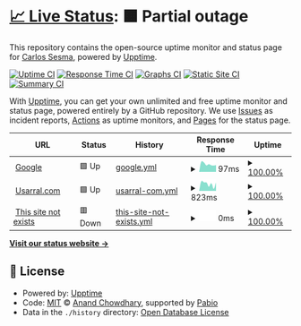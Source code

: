 # [📈 Live Status](https://usarral.github.io/upptime-demo): <!--live status--> **🟧 Partial outage**

This repository contains the open-source uptime monitor and status page for [Carlos Sesma](usarral.com), powered by [Upptime](https://github.com/upptime/upptime).

[![Uptime CI](https://github.com/usarral/upptime-demo/workflows/Uptime%20CI/badge.svg)](https://github.com/usarral/upptime-demo/actions?query=workflow%3A%22Uptime+CI%22)
[![Response Time CI](https://github.com/usarral/upptime-demo/workflows/Response%20Time%20CI/badge.svg)](https://github.com/usarral/upptime-demo/actions?query=workflow%3A%22Response+Time+CI%22)
[![Graphs CI](https://github.com/usarral/upptime-demo/workflows/Graphs%20CI/badge.svg)](https://github.com/usarral/upptime-demo/actions?query=workflow%3A%22Graphs+CI%22)
[![Static Site CI](https://github.com/usarral/upptime-demo/workflows/Static%20Site%20CI/badge.svg)](https://github.com/usarral/upptime-demo/actions?query=workflow%3A%22Static+Site+CI%22)
[![Summary CI](https://github.com/usarral/upptime-demo/workflows/Summary%20CI/badge.svg)](https://github.com/usarral/upptime-demo/actions?query=workflow%3A%22Summary+CI%22)

With [Upptime](https://upptime.js.org), you can get your own unlimited and free uptime monitor and status page, powered entirely by a GitHub repository. We use [Issues](https://github.com/usarral/upptime-demo/issues) as incident reports, [Actions](https://github.com/usarral/upptime-demo/actions) as uptime monitors, and [Pages](https://usarral.github.io/upptime-demo) for the status page.

<!--start: status pages-->
<!-- This summary is generated by Upptime (https://github.com/upptime/upptime) -->
<!-- Do not edit this manually, your changes will be overwritten -->
<!-- prettier-ignore -->
| URL | Status | History | Response Time | Uptime |
| --- | ------ | ------- | ------------- | ------ |
| <img alt="" src="https://icons.duckduckgo.com/ip3/www.google.com.ico" height="13"> [Google](https://www.google.com) | 🟩 Up | [google.yml](https://github.com/usarral/upptime-demo/commits/HEAD/history/google.yml) | <details><summary><img alt="Response time graph" src="./graphs/google/response-time-week.png" height="20"> 97ms</summary><br><a href="https://usarral.github.io/upptime-demo/history/google"><img alt="Response time 126" src="https://img.shields.io/endpoint?url=https%3A%2F%2Fraw.githubusercontent.com%2Fusarral%2Fupptime-demo%2FHEAD%2Fapi%2Fgoogle%2Fresponse-time.json"></a><br><a href="https://usarral.github.io/upptime-demo/history/google"><img alt="24-hour response time 80" src="https://img.shields.io/endpoint?url=https%3A%2F%2Fraw.githubusercontent.com%2Fusarral%2Fupptime-demo%2FHEAD%2Fapi%2Fgoogle%2Fresponse-time-day.json"></a><br><a href="https://usarral.github.io/upptime-demo/history/google"><img alt="7-day response time 97" src="https://img.shields.io/endpoint?url=https%3A%2F%2Fraw.githubusercontent.com%2Fusarral%2Fupptime-demo%2FHEAD%2Fapi%2Fgoogle%2Fresponse-time-week.json"></a><br><a href="https://usarral.github.io/upptime-demo/history/google"><img alt="30-day response time 136" src="https://img.shields.io/endpoint?url=https%3A%2F%2Fraw.githubusercontent.com%2Fusarral%2Fupptime-demo%2FHEAD%2Fapi%2Fgoogle%2Fresponse-time-month.json"></a><br><a href="https://usarral.github.io/upptime-demo/history/google"><img alt="1-year response time 126" src="https://img.shields.io/endpoint?url=https%3A%2F%2Fraw.githubusercontent.com%2Fusarral%2Fupptime-demo%2FHEAD%2Fapi%2Fgoogle%2Fresponse-time-year.json"></a></details> | <details><summary><a href="https://usarral.github.io/upptime-demo/history/google">100.00%</a></summary><a href="https://usarral.github.io/upptime-demo/history/google"><img alt="All-time uptime 100.00%" src="https://img.shields.io/endpoint?url=https%3A%2F%2Fraw.githubusercontent.com%2Fusarral%2Fupptime-demo%2FHEAD%2Fapi%2Fgoogle%2Fuptime.json"></a><br><a href="https://usarral.github.io/upptime-demo/history/google"><img alt="24-hour uptime 100.00%" src="https://img.shields.io/endpoint?url=https%3A%2F%2Fraw.githubusercontent.com%2Fusarral%2Fupptime-demo%2FHEAD%2Fapi%2Fgoogle%2Fuptime-day.json"></a><br><a href="https://usarral.github.io/upptime-demo/history/google"><img alt="7-day uptime 100.00%" src="https://img.shields.io/endpoint?url=https%3A%2F%2Fraw.githubusercontent.com%2Fusarral%2Fupptime-demo%2FHEAD%2Fapi%2Fgoogle%2Fuptime-week.json"></a><br><a href="https://usarral.github.io/upptime-demo/history/google"><img alt="30-day uptime 100.00%" src="https://img.shields.io/endpoint?url=https%3A%2F%2Fraw.githubusercontent.com%2Fusarral%2Fupptime-demo%2FHEAD%2Fapi%2Fgoogle%2Fuptime-month.json"></a><br><a href="https://usarral.github.io/upptime-demo/history/google"><img alt="1-year uptime 100.00%" src="https://img.shields.io/endpoint?url=https%3A%2F%2Fraw.githubusercontent.com%2Fusarral%2Fupptime-demo%2FHEAD%2Fapi%2Fgoogle%2Fuptime-year.json"></a></details>
| <img alt="" src="https://icons.duckduckgo.com/ip3/usarral.com.ico" height="13"> [Usarral.com](https://usarral.com) | 🟩 Up | [usarral-com.yml](https://github.com/usarral/upptime-demo/commits/HEAD/history/usarral-com.yml) | <details><summary><img alt="Response time graph" src="./graphs/usarral-com/response-time-week.png" height="20"> 823ms</summary><br><a href="https://usarral.github.io/upptime-demo/history/usarral-com"><img alt="Response time 966" src="https://img.shields.io/endpoint?url=https%3A%2F%2Fraw.githubusercontent.com%2Fusarral%2Fupptime-demo%2FHEAD%2Fapi%2Fusarral-com%2Fresponse-time.json"></a><br><a href="https://usarral.github.io/upptime-demo/history/usarral-com"><img alt="24-hour response time 327" src="https://img.shields.io/endpoint?url=https%3A%2F%2Fraw.githubusercontent.com%2Fusarral%2Fupptime-demo%2FHEAD%2Fapi%2Fusarral-com%2Fresponse-time-day.json"></a><br><a href="https://usarral.github.io/upptime-demo/history/usarral-com"><img alt="7-day response time 823" src="https://img.shields.io/endpoint?url=https%3A%2F%2Fraw.githubusercontent.com%2Fusarral%2Fupptime-demo%2FHEAD%2Fapi%2Fusarral-com%2Fresponse-time-week.json"></a><br><a href="https://usarral.github.io/upptime-demo/history/usarral-com"><img alt="30-day response time 1043" src="https://img.shields.io/endpoint?url=https%3A%2F%2Fraw.githubusercontent.com%2Fusarral%2Fupptime-demo%2FHEAD%2Fapi%2Fusarral-com%2Fresponse-time-month.json"></a><br><a href="https://usarral.github.io/upptime-demo/history/usarral-com"><img alt="1-year response time 966" src="https://img.shields.io/endpoint?url=https%3A%2F%2Fraw.githubusercontent.com%2Fusarral%2Fupptime-demo%2FHEAD%2Fapi%2Fusarral-com%2Fresponse-time-year.json"></a></details> | <details><summary><a href="https://usarral.github.io/upptime-demo/history/usarral-com">100.00%</a></summary><a href="https://usarral.github.io/upptime-demo/history/usarral-com"><img alt="All-time uptime 100.00%" src="https://img.shields.io/endpoint?url=https%3A%2F%2Fraw.githubusercontent.com%2Fusarral%2Fupptime-demo%2FHEAD%2Fapi%2Fusarral-com%2Fuptime.json"></a><br><a href="https://usarral.github.io/upptime-demo/history/usarral-com"><img alt="24-hour uptime 100.00%" src="https://img.shields.io/endpoint?url=https%3A%2F%2Fraw.githubusercontent.com%2Fusarral%2Fupptime-demo%2FHEAD%2Fapi%2Fusarral-com%2Fuptime-day.json"></a><br><a href="https://usarral.github.io/upptime-demo/history/usarral-com"><img alt="7-day uptime 100.00%" src="https://img.shields.io/endpoint?url=https%3A%2F%2Fraw.githubusercontent.com%2Fusarral%2Fupptime-demo%2FHEAD%2Fapi%2Fusarral-com%2Fuptime-week.json"></a><br><a href="https://usarral.github.io/upptime-demo/history/usarral-com"><img alt="30-day uptime 100.00%" src="https://img.shields.io/endpoint?url=https%3A%2F%2Fraw.githubusercontent.com%2Fusarral%2Fupptime-demo%2FHEAD%2Fapi%2Fusarral-com%2Fuptime-month.json"></a><br><a href="https://usarral.github.io/upptime-demo/history/usarral-com"><img alt="1-year uptime 100.00%" src="https://img.shields.io/endpoint?url=https%3A%2F%2Fraw.githubusercontent.com%2Fusarral%2Fupptime-demo%2FHEAD%2Fapi%2Fusarral-com%2Fuptime-year.json"></a></details>
| <img alt="" src="https://icons.duckduckgo.com/ip3/not-exist2.com.ico" height="13"> [This site not exists](http://not-exist2.com/) | 🟥 Down | [this-site-not-exists.yml](https://github.com/usarral/upptime-demo/commits/HEAD/history/this-site-not-exists.yml) | <details><summary><img alt="Response time graph" src="./graphs/this-site-not-exists/response-time-week.png" height="20"> 0ms</summary><br><a href="https://usarral.github.io/upptime-demo/history/this-site-not-exists"><img alt="Response time 191" src="https://img.shields.io/endpoint?url=https%3A%2F%2Fraw.githubusercontent.com%2Fusarral%2Fupptime-demo%2FHEAD%2Fapi%2Fthis-site-not-exists%2Fresponse-time.json"></a><br><a href="https://usarral.github.io/upptime-demo/history/this-site-not-exists"><img alt="24-hour response time 0" src="https://img.shields.io/endpoint?url=https%3A%2F%2Fraw.githubusercontent.com%2Fusarral%2Fupptime-demo%2FHEAD%2Fapi%2Fthis-site-not-exists%2Fresponse-time-day.json"></a><br><a href="https://usarral.github.io/upptime-demo/history/this-site-not-exists"><img alt="7-day response time 0" src="https://img.shields.io/endpoint?url=https%3A%2F%2Fraw.githubusercontent.com%2Fusarral%2Fupptime-demo%2FHEAD%2Fapi%2Fthis-site-not-exists%2Fresponse-time-week.json"></a><br><a href="https://usarral.github.io/upptime-demo/history/this-site-not-exists"><img alt="30-day response time 0" src="https://img.shields.io/endpoint?url=https%3A%2F%2Fraw.githubusercontent.com%2Fusarral%2Fupptime-demo%2FHEAD%2Fapi%2Fthis-site-not-exists%2Fresponse-time-month.json"></a><br><a href="https://usarral.github.io/upptime-demo/history/this-site-not-exists"><img alt="1-year response time 191" src="https://img.shields.io/endpoint?url=https%3A%2F%2Fraw.githubusercontent.com%2Fusarral%2Fupptime-demo%2FHEAD%2Fapi%2Fthis-site-not-exists%2Fresponse-time-year.json"></a></details> | <details><summary><a href="https://usarral.github.io/upptime-demo/history/this-site-not-exists">100.00%</a></summary><a href="https://usarral.github.io/upptime-demo/history/this-site-not-exists"><img alt="All-time uptime 99.91%" src="https://img.shields.io/endpoint?url=https%3A%2F%2Fraw.githubusercontent.com%2Fusarral%2Fupptime-demo%2FHEAD%2Fapi%2Fthis-site-not-exists%2Fuptime.json"></a><br><a href="https://usarral.github.io/upptime-demo/history/this-site-not-exists"><img alt="24-hour uptime 100.00%" src="https://img.shields.io/endpoint?url=https%3A%2F%2Fraw.githubusercontent.com%2Fusarral%2Fupptime-demo%2FHEAD%2Fapi%2Fthis-site-not-exists%2Fuptime-day.json"></a><br><a href="https://usarral.github.io/upptime-demo/history/this-site-not-exists"><img alt="7-day uptime 100.00%" src="https://img.shields.io/endpoint?url=https%3A%2F%2Fraw.githubusercontent.com%2Fusarral%2Fupptime-demo%2FHEAD%2Fapi%2Fthis-site-not-exists%2Fuptime-week.json"></a><br><a href="https://usarral.github.io/upptime-demo/history/this-site-not-exists"><img alt="30-day uptime 100.00%" src="https://img.shields.io/endpoint?url=https%3A%2F%2Fraw.githubusercontent.com%2Fusarral%2Fupptime-demo%2FHEAD%2Fapi%2Fthis-site-not-exists%2Fuptime-month.json"></a><br><a href="https://usarral.github.io/upptime-demo/history/this-site-not-exists"><img alt="1-year uptime 99.91%" src="https://img.shields.io/endpoint?url=https%3A%2F%2Fraw.githubusercontent.com%2Fusarral%2Fupptime-demo%2FHEAD%2Fapi%2Fthis-site-not-exists%2Fuptime-year.json"></a></details>

<!--end: status pages-->

[**Visit our status website →**](https://usarral.github.io/upptime-demo)

## 📄 License

- Powered by: [Upptime](https://github.com/upptime/upptime)
- Code: [MIT](./LICENSE) © [Anand Chowdhary](https://anandchowdhary.com), supported by [Pabio](https://pabio.com)
- Data in the `./history` directory: [Open Database License](https://opendatacommons.org/licenses/odbl/1-0/)
